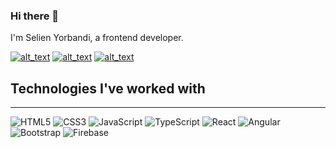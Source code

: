 ### Hi there 👋

I'm Selien Yorbandi, a frontend developer.

[<img alt="alt_text" alt="linkedin" src="https://img.shields.io/badge/linkedin-%230077B5.svg?style=for-the-badge&logo=linkedin&logoColor=white" />](https://www.linkedin.com/in/selien-yorbandi) 
[<img alt="alt_text" alt="linkedin" src="https://img.shields.io/badge/Portfolio-%23000000.svg?style=for-the-badge&logo=firefox&logoColor=#FF7139" />](https://selienyorbandi.com) [<img alt="alt_text" alt="gmail" src="https://img.shields.io/badge/Gmail-D14836?style=for-the-badge&logo=gmail&logoColor=white" />](mailto:selienyorbandi@gmail.com) 
## Technologies I've worked with
-----------------------

![HTML5](https://img.shields.io/badge/html5-%23E34F26.svg?style=for-the-badge&logo=html5&logoColor=white) ![CSS3](https://img.shields.io/badge/css3-%231572B6.svg?style=for-the-badge&logo=css3&logoColor=white) ![JavaScript](https://img.shields.io/badge/javascript-%23323330.svg?style=for-the-badge&logo=javascript&logoColor=%23F7DF1E) ![TypeScript](https://img.shields.io/badge/typescript-%23007ACC.svg?style=for-the-badge&logo=typescript&logoColor=white) ![React](https://img.shields.io/badge/react-%2320232a.svg?style=for-the-badge&logo=react&logoColor=%2361DAFB) ![Angular](https://img.shields.io/badge/angular-%23DD0031.svg?style=for-the-badge&logo=angular&logoColor=white) ![Bootstrap](https://img.shields.io/badge/bootstrap-%23563D7C.svg?style=for-the-badge&logo=bootstrap&logoColor=white) ![Firebase](https://img.shields.io/badge/firebase-%23039BE5.svg?style=for-the-badge&logo=firebase)



